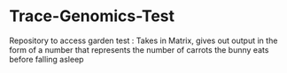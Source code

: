 # Trace-Genomics-Test
Repository to access garden test : Takes in Matrix, gives out output in the form of a number that represents the number of carrots the bunny eats before falling asleep
